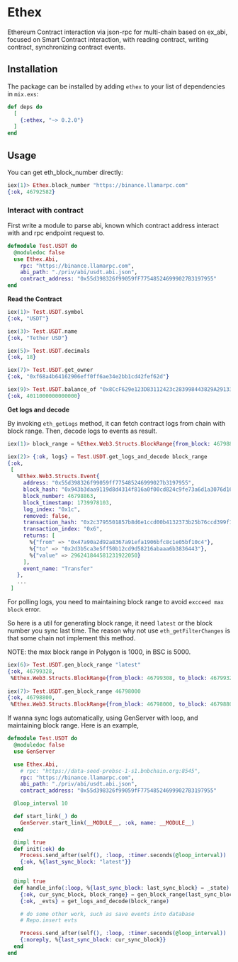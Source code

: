 # Ethex

Ethereum Contract interaction via json-rpc for multi-chain based on ex_abi, focused on Smart Contract interaction, with reading contract, writing contract, synchronizing contract events.

## Installation

The package can be installed by adding `ethex` to your list of dependencies in `mix.exs`:

```elixir
def deps do
  [
    {:ethex, "~> 0.2.0"}
  ]
end
```

## Usage

You can get eth_block_number directly:

```elixir
iex(1)> Ethex.block_number "https://binance.llamarpc.com"
{:ok, 46792582}
```

### Interact with contract

First write a module to parse abi, known which contract address interact with and rpc endpoint request to.

```elixir
defmodule Test.USDT do
  @moduledoc false
  use Ethex.Abi,
    rpc: "https://binance.llamarpc.com",
    abi_path: "./priv/abi/usdt.abi.json",
    contract_address: "0x55d398326f99059fF775485246999027B3197955"
end
```

**Read the Contract**

```elixir
iex(1)> Test.USDT.symbol
{:ok, "USDT"}

iex(3)> Test.USDT.name
{:ok, "Tether USD"}

iex(5)> Test.USDT.decimals
{:ok, 18}

iex(7)> Test.USDT.get_owner
{:ok, "0xf68a4b64162906eff0ff6ae34e2bb1cd42fef62d"}

iex(9)> Test.USDT.balance_of "0x8CcF629e123D83112423c283998443829A291334"
{:ok, 4011000000000000}
```

**Get logs and decode**

By invoking `eth_getLogs` method, it can fetch contract logs from chain with block range.
Then, decode logs to events as result.

```elixir
iex(1)> block_range = %Ethex.Web3.Structs.BlockRange{from_block: 46798863, to_block: 46798863}

iex(2)> {:ok, logs} = Test.USDT.get_logs_and_decode block_range
{:ok,
 [
   %Ethex.Web3.Structs.Event{
     address: "0x55d398326f99059ff775485246999027b3197955",
     block_hash: "0x943b3daa9119d8d4314f816a0f00cd824c9fe73a6d1a3076d16fe1ce91fc173d",
     block_number: 46798863,
     block_timestamp: 1739978103,
     log_index: "0x1c",
     removed: false,
     transaction_hash: "0x2c3795501857b8d6e1ccd00b4132373b25b76ccd399f1719aadbfec8d688c238",
     transaction_index: "0x6",
     returns: [
       %{"from" => "0x47a90a2d92a8367a91efa1906bfc8c1e05bf10c4"},
       %{"to" => "0x2d3b5ca3e5ff50b12cd9d58216abaaa6b3836443"},
       %{"value" => 296241844581231922050}
     ],
     event_name: "Transfer"
   },
   ...
 ]
```

For polling logs, you need to maintaining block range to avoid `excceed max block` error. 

So here is a util for generating block range, it need `latest` or the block number you sync last time. 
The reason why not use `eth_getFilterChanges` is that some chain not implement this method.

NOTE: the max block range in Polygon is 1000, in BSC is 5000.

```elixir
iex(6)> Test.USDT.gen_block_range "latest"
{:ok, 46799328,
 %Ethex.Web3.Structs.BlockRange{from_block: 46799308, to_block: 46799328}}
 
iex(7)> Test.USDT.gen_block_range 46798000
{:ok, 46798800,
 %Ethex.Web3.Structs.BlockRange{from_block: 46798000, to_block: 46798800}}
```

If wanna sync logs automatically, using GenServer with loop, and maintaining block range. Here is an example,

```elixir
defmodule Test.USDT do
  @moduledoc false
  use GenServer

  use Ethex.Abi,
    # rpc: "https://data-seed-prebsc-1-s1.bnbchain.org:8545",
    rpc: "https://binance.llamarpc.com",
    abi_path: "./priv/abi/usdt.abi.json",
    contract_address: "0x55d398326f99059fF775485246999027B3197955"

  @loop_interval 10

  def start_link(_) do
    GenServer.start_link(__MODULE__, :ok, name: __MODULE__)
  end

  @impl true
  def init(:ok) do
    Process.send_after(self(), :loop, :timer.seconds(@loop_interval))
    {:ok, %{last_sync_block: "latest"}}
  end

  @impl true
  def handle_info(:loop, %{last_sync_block: last_sync_block} = _state) do
    {:ok, cur_sync_block, block_range} = gen_block_range(last_sync_block)
    {:ok, _evts} = get_logs_and_decode(block_range)

    # do some other work, such as save events into database
    # Repo.insert evts

    Process.send_after(self(), :loop, :timer.seconds(@loop_interval))
    {:noreply, %{last_sync_block: cur_sync_block}}
  end
end
```
